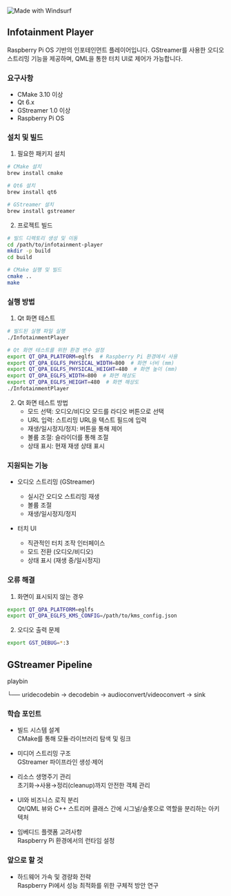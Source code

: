 [//]: # (Windsurf 프로젝트)
![Made with Windsurf](https://img.shields.io/badge/Made%20with-Windsurf-blueviolet)


## Infotainment Player

Raspberry Pi OS 기반의 인포테인먼트 플레이어입니다. GStreamer를 사용한 오디오 스트리밍 기능을 제공하며, QML을 통한 터치 UI로 제어가 가능합니다.

### 요구사항

- CMake 3.10 이상
- Qt 6.x
- GStreamer 1.0 이상
- Raspberry Pi OS

### 설치 및 빌드

1. 필요한 패키지 설치
```bash
# CMake 설치
brew install cmake

# Qt6 설치
brew install qt6

# GStreamer 설치
brew install gstreamer

```

2. 프로젝트 빌드
```bash
# 빌드 디렉토리 생성 및 이동
cd /path/to/infotainment-player
mkdir -p build
cd build

# CMake 실행 및 빌드
cmake ..
make
```

### 실행 방법

1. Qt 화면 테스트
```bash
# 빌드된 실행 파일 실행
./InfotainmentPlayer

# Qt 화면 테스트를 위한 환경 변수 설정
export QT_QPA_PLATFORM=eglfs  # Raspberry Pi 환경에서 사용
export QT_QPA_EGLFS_PHYSICAL_WIDTH=800  # 화면 너비 (mm)
export QT_QPA_EGLFS_PHYSICAL_HEIGHT=480  # 화면 높이 (mm)
export QT_QPA_EGLFS_WIDTH=800  # 화면 해상도
export QT_QPA_EGLFS_HEIGHT=480  # 화면 해상도
./InfotainmentPlayer
```

2. Qt 화면 테스트 방법
   - 모드 선택: 오디오/비디오 모드를 라디오 버튼으로 선택
   - URL 입력: 스트리밍 URL을 텍스트 필드에 입력
   - 재생/일시정지/정지: 버튼을 통해 제어
   - 볼륨 조절: 슬라이더를 통해 조절
   - 상태 표시: 현재 재생 상태 표시

### 지원되는 기능

- 오디오 스트리밍 (GStreamer)
  - 실시간 오디오 스트리밍 재생
  - 볼륨 조절
  - 재생/일시정지/정지

- 터치 UI
  - 직관적인 터치 조작 인터페이스
  - 모드 전환 (오디오/비디오)
  - 상태 표시 (재생 중/일시정지)

### 오류 해결

1. 화면이 표시되지 않는 경우
```bash
export QT_QPA_PLATFORM=eglfs
export QT_QPA_EGLFS_KMS_CONFIG=/path/to/kms_config.json
```

2. 오디오 출력 문제
```bash
export GST_DEBUG=*:3
```


## GStreamer Pipeline

playbin

 └── uridecodebin → decodebin → audioconvert/videoconvert → sink

### 학습 포인트

- 빌드 시스템 설계   
CMake를 통해 모듈·라이브러리 탐색 및 링크

- 미디어 스트리밍 구조   
GStreamer 파이프라인 생성·제어

- 리소스 생명주기 관리   
초기화→사용→정리(cleanup)까지 안전한 객체 관리

- UI와 비즈니스 로직 분리   
Qt/QML 뷰와 C++ 스트리머 클래스 간에 시그널/슬롯으로 역할을 분리하는 아키텍처

- 임베디드 플랫폼 고려사항   
Raspberry Pi 환경에서의 런타임 설정

### 앞으로 할 것

- 하드웨어 가속 및 경량화 전략  
  Raspberry Pi에서 성능 최적화를 위한 구체적 방안 연구